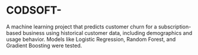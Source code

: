 # CODSOFT-
A machine learning project that predicts customer churn for a subscription-based business using historical customer data, including demographics and usage behavior. Models like Logistic Regression, Random Forest, and Gradient Boosting were tested.
